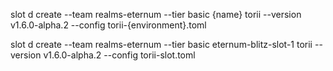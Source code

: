 slot d create --team realms-eternum --tier basic {name} torii --version v1.6.0-alpha.2 --config torii-{environment}.toml

slot d create --team realms-eternum --tier basic eternum-blitz-slot-1 torii --version v1.6.0-alpha.2 --config
torii-slot.toml

